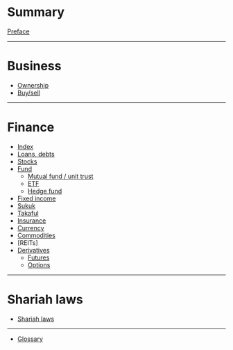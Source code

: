 # Summary

[Preface](./SUMMARY.md)

---

# Business

- [Ownership]()
- [Buy/sell]()

---

# Finance

- [Index](./finance/index.md)
- [Loans, debts]()
- [Stocks](./finance/stocks.md)
- [Fund](./finance/fund.md)
    - [Mutual fund / unit trust](./finance/unit-trust.md)
    - [ETF](./finance/etf.md)
    - [Hedge fund]()
- [Fixed income](./finance/fixed-income.md)
- [Sukuk]()
- [Takaful]()
- [Insurance]()
- [Currency]()
- [Commodities]()
- [REITs]
- [Derivatives]()
  - [Futures](./finance/derivatives/futures.md)
  - [Options]()

---

# Shariah laws

- [Shariah laws](./shariah-laws.md)

---

- [Glossary](./glossary.md)